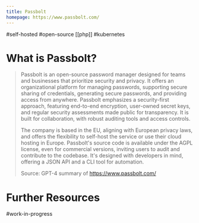 ```yaml
---
title: Passbolt
homepage: https://www.passbolt.com/
---
```


#self-hosted #open-source [[php]] #kubernetes

# What is Passbolt?

> Passbolt is an open-source password manager designed for teams and businesses that prioritize security and privacy. It offers an organizational platform for managing passwords, supporting secure sharing of credentials, generating secure passwords, and providing access from anywhere. Passbolt emphasizes a security-first approach, featuring end-to-end encryption, user-owned secret keys, and regular security assessments made public for transparency. It is built for collaboration, with robust auditing tools and access controls.
>
> The company is based in the EU, aligning with European privacy laws, and offers the flexibility to self-host the service or use their cloud hosting in Europe. Passbolt's source code is available under the AGPL license, even for commercial versions, inviting users to audit and contribute to the codebase. It's designed with developers in mind, offering a JSON API and a CLI tool for automation.
>
> Source: GPT-4 summary of https://www.passbolt.com/

# Further Resources

#work-in-progress
